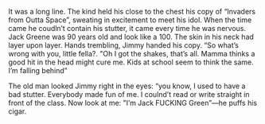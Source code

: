 It was a long line. The kind held his close to the chest his copy of “Invaders from Outta Space”, sweating in excitement to meet his idol. When the time came he coudln’t contain his stutter, it came every time he was nervous. Jack Greene was 90 years old and look like a 100. The skin in his neck had layer upon layer. Hands trembling, Jimmy handed his copy. “So what’s wrong with you, little fella?. "Oh I got the shakes, that’s all. Mamma thinks a good hit in the head might cure me. Kids at school seem to think the same. I’m falling behind”

The old man looked Jimmy right in the eyes: “you know, I used to have a bad stutter. Everybody made fun of me. I coulnd’t read or write straight in front of the class. Now look at me: "I’m Jack FUCKING Green”—he puffs his  cigar.


